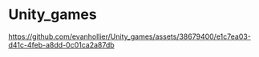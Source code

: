 # Unity_games

https://github.com/evanhollier/Unity_games/assets/38679400/e1c7ea03-d41c-4feb-a8dd-0c01ca2a87db

